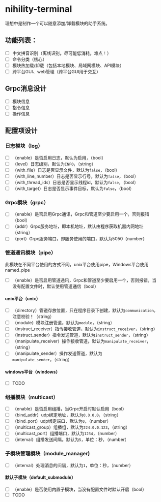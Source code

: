 # nihility-terminal

理想中是制作一个可以随意添加/卸载模块的助手系统。

## 功能列表：

- [ ] 中文拼音识别（离线识别，尽可能低消耗，难点！）
- [ ] 命令分类（核心）
- [ ] 模块热加载/卸载（包括本地模块、局域网模块、API模块）
- [ ] 跨平台GUI、web管理（跨平台GUI用于交互）

## Grpc消息设计

- [ ] 模块信息
- [ ] 指令信息
- [ ] 操作信息

## 配置项设计

### 日志模块（log）

- [ ] （enable）是否启用日志，默认为启用，（bool）
- [ ] （level）日志级别，默认为`INFO`，（string）
- [ ] （with_file）日志是否显示文件，默认为`false`，（bool）
- [ ] （with_line_number）日志是否显示行号，默认为`false`，（bool）
- [ ] （with_thread_ids）日志是否显示线程id，默认为`false`，（bool）
- [ ] （with_target）日志是否显示事件目标，默认为`false`，（bool）

### Grpc模块（grpc）

- [ ] （enable）是否启用Grpc通讯，Grpc和管道至少要启用一个，否则报错（bool）
- [ ] （addr）Grpc服务地址，即本机地址，默认由程序获取机器内网地址（string）
- [ ] （port）Grpc服务端口，即服务使用的端口，默认为5050（number）

### 管道通讯模块（pipe）

此模块在不同平台使用的方式不同，unix平台使用pipe，Windows平台使用named_pipe

- [ ] （enable）是否启用管道通讯，Grpc和管道至少要启用一个，否则报错，当没有配置文件时，默认使用管道通信（bool）

#### unix平台（unix）

- [ ] （directory）管道存放位置，只在程序目录下创建，默认为`communication`，注意校验！（string）
- [ ] （module）模块注册管道，默认为`module`，（string）
- [ ] （instruct_receiver）指令接收管道，默认为`instruct_receiver`，（string）
- [ ] （instruct_sender）指令发送管道，默认为`instruct_sender`，（string）
- [ ] （manipulate_receiver）操作接收管道，默认为`manipulate_receiver`，（string）
- [ ] （manipulate_sender）操作发送管道，默认为`manipulate_sender`，（string）

#### windows平台（windows）

- [ ] TODO

### 组播模块（multicast）

- [ ] （enable）是否启用组播，当Grpc开启时默认启用（bool）
- [ ] （bind_addr）udp绑定地址，默认为`0.0.0.0`，（string）
- [ ] （bind_port）udp绑定端口，默认为`0`，（number）
- [ ] （multicast_group）组播组，默认为`224.0.0.123`，（string）
- [ ] （multicast_port）组播端口，默认为`1234`，（number）
- [ ] （interval）组播发送间隔，默认为`5`，单位：秒，（number）

### 子模块管理模块（module_manager)

- [ ] （interval）处理消息的间隔，默认为`1`，单位：秒，（number）

#### 默认子模块（default_submodule）

- [ ] （enable）是否使用内置子模块，当没有配置文件时默认开启（bool）
- [ ] TODO

